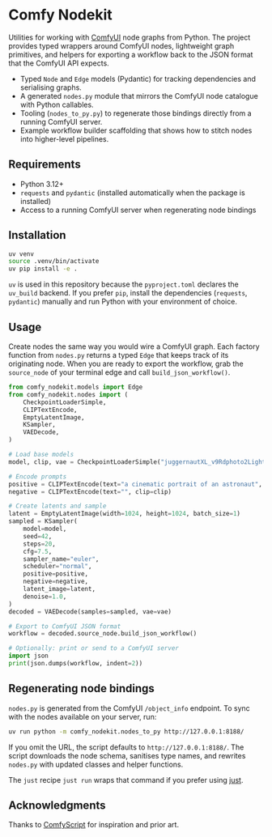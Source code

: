 # Comfy Nodekit

Utilities for working with [ComfyUI](https://github.com/comfyanonymous/ComfyUI) node graphs from Python. The project provides typed wrappers around ComfyUI nodes, lightweight graph primitives, and helpers for exporting a workflow back to the JSON format that the ComfyUI API expects.

- Typed `Node` and `Edge` models (Pydantic) for tracking dependencies and serialising graphs.
- A generated `nodes.py` module that mirrors the ComfyUI node catalogue with Python callables.
- Tooling (`nodes_to_py.py`) to regenerate those bindings directly from a running ComfyUI server.
- Example workflow builder scaffolding that shows how to stitch nodes into higher-level pipelines.

## Requirements

- Python 3.12+
- `requests` and `pydantic` (installed automatically when the package is installed)
- Access to a running ComfyUI server when regenerating node bindings

## Installation

```bash
uv venv
source .venv/bin/activate
uv pip install -e .
```

`uv` is used in this repository because the `pyproject.toml` declares the `uv_build` backend. If you prefer `pip`, install the dependencies (`requests`, `pydantic`) manually and run Python with your environment of choice.

## Usage

Create nodes the same way you would wire a ComfyUI graph. Each factory function from `nodes.py` returns a typed `Edge` that keeps track of its originating node. When you are ready to export the workflow, grab the `source_node` of your terminal edge and call `build_json_workflow()`.

```python
from comfy_nodekit.models import Edge
from comfy_nodekit.nodes import (
    CheckpointLoaderSimple,
    CLIPTextEncode,
    EmptyLatentImage,
    KSampler,
    VAEDecode,
)

# Load base models
model, clip, vae = CheckpointLoaderSimple("juggernautXL_v9Rdphoto2Lightning.safetensors")

# Encode prompts
positive = CLIPTextEncode(text="a cinematic portrait of an astronaut", clip=clip)
negative = CLIPTextEncode(text="", clip=clip)

# Create latents and sample
latent = EmptyLatentImage(width=1024, height=1024, batch_size=1)
sampled = KSampler(
    model=model,
    seed=42,
    steps=20,
    cfg=7.5,
    sampler_name="euler",
    scheduler="normal",
    positive=positive,
    negative=negative,
    latent_image=latent,
    denoise=1.0,
)
decoded = VAEDecode(samples=sampled, vae=vae)

# Export to ComfyUI JSON format
workflow = decoded.source_node.build_json_workflow()

# Optionally: print or send to a ComfyUI server
import json
print(json.dumps(workflow, indent=2))
```

## Regenerating node bindings

`nodes.py` is generated from the ComfyUI `/object_info` endpoint. To sync with the nodes available on your server, run:

```bash
uv run python -m comfy_nodekit.nodes_to_py http://127.0.0.1:8188/
```

If you omit the URL, the script defaults to `http://127.0.0.1:8188/`. The script downloads the node schema, sanitises type names, and rewrites `nodes.py` with updated classes and helper functions.

The `just` recipe `just run` wraps that command if you prefer using [just](https://github.com/casey/just).

## Acknowledgments

Thanks to [ComfyScript](https://github.com/Chaoses-Ib/ComfyScript) for inspiration and prior art.

